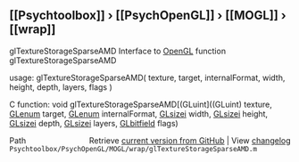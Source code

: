 ## [[Psychtoolbox]] &#8250; [[PsychOpenGL]] &#8250; [[MOGL]] &#8250; [[wrap]]

glTextureStorageSparseAMD  Interface to [OpenGL](OpenGL) function glTextureStorageSparseAMD  
  
usage:  glTextureStorageSparseAMD( texture, target, internalFormat, width, height, depth, layers, flags )  
  
C function:  void glTextureStorageSparseAMD[(GLuint]((GLuint) texture, [GLenum](GLenum) target, [GLenum](GLenum) internalFormat, [GLsizei](GLsizei) width, [GLsizei](GLsizei) height, [GLsizei](GLsizei) depth, [GLsizei](GLsizei) layers, [GLbitfield](GLbitfield) flags)  




<div class="code_header" style="text-align:right;">
  <span style="float:left;">Path&nbsp;&nbsp;</span> <span class="counter">Retrieve <a href=
  "https://raw.github.com/Psychtoolbox-3/Psychtoolbox-3/beta/Psychtoolbox/PsychOpenGL/MOGL/wrap/glTextureStorageSparseAMD.m">current version from GitHub</a> | View <a href=
  "https://github.com/Psychtoolbox-3/Psychtoolbox-3/commits/beta/Psychtoolbox/PsychOpenGL/MOGL/wrap/glTextureStorageSparseAMD.m">changelog</a></span>
</div>
<div class="code">
  <code>Psychtoolbox/PsychOpenGL/MOGL/wrap/glTextureStorageSparseAMD.m</code>
</div>

